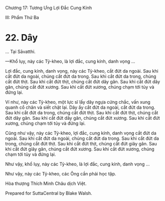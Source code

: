  

Chương 17: Tương Ưng Lợi Ðắc Cung Kính

III: Phẩm Thứ Ba

# 22\. Dây

… Tại Sāvatthi.

—Khổ lụy, này các Tỷ-kheo, là lợi đắc, cung kính, danh vọng …

Lợi đắc, cung kính, danh vọng, này các Tỷ-kheo, cắt đứt da ngoài. Sau khi cắt đứt da ngoài, chúng cắt đứt da trong. Sau khi cắt đứt da trong, chúng cắt đứt thịt. Sau khi cắt đứt thịt, chúng cắt đứt dây gân. Sau khi cắt đứt dây gân, chúng cắt đứt xương. Sau khi cắt đứt xương, chúng chạm tới tủy và đứng lại.

Ví như, này các Tỷ-kheo, một lực sĩ lấy dây ngựa cứng chắc, vấn xung quanh cổ chân và siết chặt lại. Dây ấy cắt đứt da ngoài, cắt đứt da trong. Sau khi cắt đứt da trong, chúng cắt đứt thịt. Sau khi cắt đứt thịt, chúng cắt đứt dây gân. Sau khi cắt đứt dây gân, chúng cắt đứt xương. Sau khi cắt đứt xương, chúng chạm tới tủy và đứng lại.

Cũng như vậy, này các Tỷ-kheo, lợi đắc, cung kính, danh vọng cắt đứt da ngoài. Sau khi cắt đứt da ngoài, chúng cắt đứt da trong. Sau khi cắt đứt da trong, chúng cắt đứt thịt. Sau khi cắt đứt thịt, chúng cắt đứt giây gân. Sau khi cắt đứt giây gân, chúng cắt đứt xương. Sau khi cắt đứt xương, chúng chạm tới tủy và đứng lại.

Như vậy, khổ lụy, này các Tỷ-kheo, là lợi đắc, cung kính, danh vọng …

Như vậy, này các Tỷ-kheo, các Ông cần phải học tập.

Hòa thượng Thích Minh Châu dịch Việt.

Prepared for SuttaCentral by Blake Walsh.